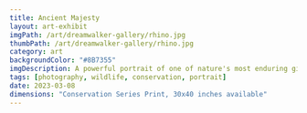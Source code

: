 ```yaml
---
title: Ancient Majesty
layout: art-exhibit
imgPath: /art/dreamwalker-gallery/rhino.jpg
thumbPath: /art/dreamwalker-gallery/rhino.jpg
category: art
backgroundColor: "#8B7355"
imgDescription: A powerful portrait of one of nature's most enduring giants, whose weathered skin and noble bearing speak to millions of years of evolutionary perfection
tags: [photography, wildlife, conservation, portrait]
date: 2023-03-08
dimensions: "Conservation Series Print, 30x40 inches available"
---
```

